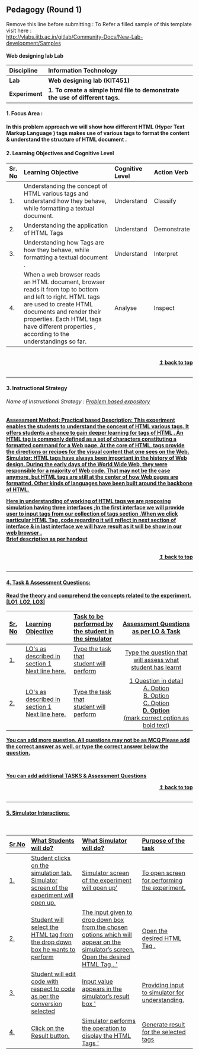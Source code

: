 ## Pedagogy (Round 1)
<p align="center">

Remove this line before submitting : To Refer a filled sample of this template visit here : <br> http://vlabs.iitb.ac.in/gitlab/Community-Docs/New-Lab-development/Samples
<br>
<br>
<b> Web designing lab Lab  <a name="top"></a> <br>
</p>

<b>Discipline | <b>Information Technology
:--|:--|
<b> Lab | <b> Web designing lab (KIT451)
<b> Experiment|     <b> 1. To create a simple html file to demonstrate the use of different tags.



<a name="LO"></a>
#### 1. Focus Area :
In this problem approach we will show how different HTML (Hyper Text Markup Language )  tags makes use of various tags to format the content & understand  the structure of HTML document .

#### 2. Learning Objectives and Cognitive Level


Sr. No |	Learning Objective	| Cognitive Level | Action Verb
:--|:--|:--|:-
1.| Understanding the concept of HTML various tags and understand how they behave, while formatting a textual document.| Understand | Classify
2.| Understanding the application of HTML Tags  | Understand | Demonstrate
3.| Understanding how Tags  are how they behave, while formatting a textual document .| Understand | Interpret
4.| When a web browser reads an HTML document, browser reads it from top to bottom and left to right. HTML tags are used to create HTML documents and render their properties. Each HTML tags have different properties , according to the understandings so far.| Analyse | Inspect  
 


<br/>
<div align="right">
    <b><a href="#top">↥ back to top</a></b>
</div>
<br/>
<hr>

<a name="IS"></a>
#### 3. Instructional Strategy
###### Name of Instructional Strategy  :    <u>  Problem based expository
Assessment Method: Practical based
Description:  This experiment enables the students to understand the concept of HTML various tags. It offers students a chance to gain deeper learning for tags  of HTML . An HTML tag is commonly defined as a set of characters constituting a formatted command for a Web page. At the core of HTML, tags provide the directions or recipes for the visual content that one sees on the Web.
 Simulator:  HTML tags have always been important in the history of Web design. During the early days of the World Wide Web, they were responsible for a majority of Web code. That may not be the case anymore, but HTML tags are still at the center of how Web pages are formatted. Other kinds of languages have been built around the backbone of HTML.
 
Here in understanding of working of HTML tags we are proposing simulation having three interfaces ;In the first interface we will  provide user to  input  tags from our  collection of tags section  .When we click particular HTML Tag ,code regarding it will reflect in next section of interface  & in last  interface we will have result as it will be show in our web browser .
<br>
 Brief description as per handout

<br/>
<div align="right">
    <b><a href="#top">↥ back to top</a></b>
</div>
<br/>
<hr>

<a name="AQ"></a>
#### 4. Task & Assessment Questions:

Read the theory and comprehend the concepts related to the experiment. [LO1, LO2, LO3]
<br>

Sr. No |	Learning Objective	| Task to be performed by <br> the student  in the simulator | Assessment Questions as per LO & Task
:--|:--|:--|:-:
1.| LO's as described in section 1 <br> Next line here. | Type the task that <br> student will perform | Type the question that will assess what student has learnt
2.| LO's as described in section 1 <br> Next line here. | Type the task that <br> student will perform | 1 Question in detail <br> A. Option <br> B. Option <br> C. Option <br> <b> D. Option </b> <br> (mark correct option as bold text)


You can add more question. All questions may not be as MCQ
Please add the correct answer as well.
or type the correct answer below the question.

 <br>

 <u> You can add additional TASKS & Assessment Questions <u>
<br/>
<div align="right">
    <b><a href="#top">↥ back to top</a></b>
</div>
<br/>
<hr>

<a name="SI"></a>

#### 5. Simulator Interactions:
<br>

Sr.No | What Students will do? |	What Simulator will do?	| Purpose of the task
:--|:--|:--|:--
1.| Student clicks on the simulation tab.	Simulator screen of the experiment will open up.	| Simulator screen of the experiment will open up' |	To open screen for performing the experiment.
2.| Student will select the HTML tag from the drop down box he wants to perform | The input given to drop down  box from the chosen options which will appear on the simulator’s screen.	Open the desired HTML Tag . '  | Open the desired HTML Tag .
3.| Student will edit code with respect to code  as per the conversion selected  |	Input value appears in the simulator’s  result box '|	Providing input to simulator  for understanding.
4.| 	Click on  the Result button. |Simulator performs the  operation to display the HTML Tags ' | Generate result for the selected tags
